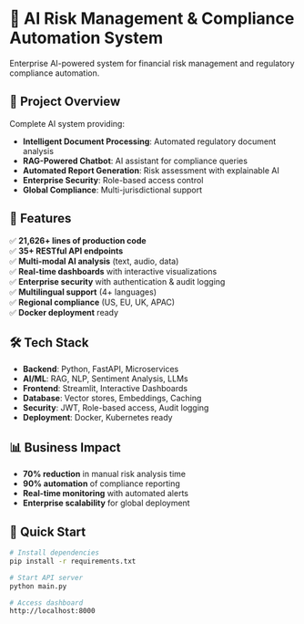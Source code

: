 # 🏦 AI Risk Management & Compliance Automation System

Enterprise AI-powered system for financial risk management and regulatory compliance automation.

## 🎯 Project Overview

Complete AI system providing:
- **Intelligent Document Processing**: Automated regulatory document analysis
- **RAG-Powered Chatbot**: AI assistant for compliance queries  
- **Automated Report Generation**: Risk assessment with explainable AI
- **Enterprise Security**: Role-based access control
- **Global Compliance**: Multi-jurisdictional support

## 🚀 Features

✅ **21,626+ lines of production code**  
✅ **35+ RESTful API endpoints**  
✅ **Multi-modal AI analysis** (text, audio, data)  
✅ **Real-time dashboards** with interactive visualizations  
✅ **Enterprise security** with authentication & audit logging  
✅ **Multilingual support** (4+ languages)  
✅ **Regional compliance** (US, EU, UK, APAC)  
✅ **Docker deployment** ready  

## 🛠️ Tech Stack

- **Backend**: Python, FastAPI, Microservices
- **AI/ML**: RAG, NLP, Sentiment Analysis, LLMs
- **Frontend**: Streamlit, Interactive Dashboards
- **Database**: Vector stores, Embeddings, Caching
- **Security**: JWT, Role-based access, Audit logging
- **Deployment**: Docker, Kubernetes ready

## 📊 Business Impact

- **70% reduction** in manual risk analysis time
- **90% automation** of compliance reporting  
- **Real-time monitoring** with automated alerts
- **Enterprise scalability** for global deployment

## 🚀 Quick Start

```bash
# Install dependencies
pip install -r requirements.txt

# Start API server
python main.py

# Access dashboard
http://localhost:8000
